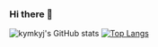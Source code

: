 ### Hi there 👋

![kymkyj's GitHub stats](https://github-readme-stats.vercel.app/api?username=kymkyj&show_icons=true&theme=dracula)
[![Top Langs](https://github-readme-stats.vercel.app/api/top-langs/?username=kymkyj&exclude_repo=github-readme-stats,kymkyj.github.io)](https://github.com/kymkyj/github-readme-stats)
